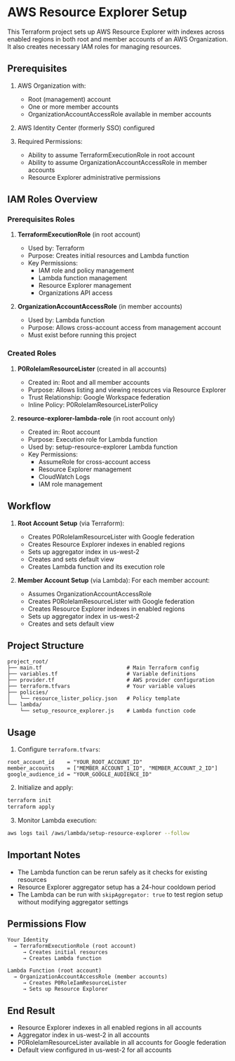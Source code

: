 # AWS Resource Explorer Setup

This Terraform project sets up AWS Resource Explorer with indexes across enabled regions in both root and member accounts of an AWS Organization. It also creates necessary IAM roles for managing resources.

## Prerequisites

1. AWS Organization with:
   - Root (management) account
   - One or more member accounts
   - OrganizationAccountAccessRole available in member accounts

2. AWS Identity Center (formerly SSO) configured

3. Required Permissions:
   - Ability to assume TerraformExecutionRole in root account
   - Ability to assume OrganizationAccountAccessRole in member accounts
   - Resource Explorer administrative permissions

## IAM Roles Overview

### Prerequisites Roles
1. **TerraformExecutionRole** (in root account)
   - Used by: Terraform
   - Purpose: Creates initial resources and Lambda function
   - Key Permissions:
     - IAM role and policy management
     - Lambda function management
     - Resource Explorer management
     - Organizations API access

2. **OrganizationAccountAccessRole** (in member accounts)
   - Used by: Lambda function
   - Purpose: Allows cross-account access from management account
   - Must exist before running this project

### Created Roles

1. **P0RoleIamResourceLister** (created in all accounts)
   - Created in: Root and all member accounts
   - Purpose: Allows listing and viewing resources via Resource Explorer
   - Trust Relationship: Google Workspace federation
   - Inline Policy: P0RoleIamResourceListerPolicy

2. **resource-explorer-lambda-role** (in root account only)
   - Created in: Root account
   - Purpose: Execution role for Lambda function
   - Used by: setup-resource-explorer Lambda function
   - Key Permissions:
     - AssumeRole for cross-account access
     - Resource Explorer management
     - CloudWatch Logs
     - IAM role management

## Workflow

1. **Root Account Setup** (via Terraform):
   - Creates P0RoleIamResourceLister with Google federation
   - Creates Resource Explorer indexes in enabled regions
   - Sets up aggregator index in us-west-2
   - Creates and sets default view
   - Creates Lambda function and its execution role

2. **Member Account Setup** (via Lambda):
   For each member account:
   - Assumes OrganizationAccountAccessRole
   - Creates P0RoleIamResourceLister with Google federation
   - Creates Resource Explorer indexes in enabled regions
   - Sets up aggregator index in us-west-2
   - Creates and sets default view

## Project Structure

```
project_root/
├── main.tf                           # Main Terraform config
├── variables.tf                      # Variable definitions
├── provider.tf                       # AWS provider configuration
├── terraform.tfvars                  # Your variable values
├── policies/
│   └── resource_lister_policy.json   # Policy template
└── lambda/
    └── setup_resource_explorer.js    # Lambda function code
```

## Usage

1. Configure `terraform.tfvars`:
```hcl
root_account_id    = "YOUR_ROOT_ACCOUNT_ID"
member_accounts    = ["MEMBER_ACCOUNT_1_ID", "MEMBER_ACCOUNT_2_ID"]
google_audience_id = "YOUR_GOOGLE_AUDIENCE_ID"
```

2. Initialize and apply:
```bash
terraform init
terraform apply
```

3. Monitor Lambda execution:
```bash
aws logs tail /aws/lambda/setup-resource-explorer --follow
```

## Important Notes

- The Lambda function can be rerun safely as it checks for existing resources
- Resource Explorer aggregator setup has a 24-hour cooldown period
- The Lambda can be run with `skipAggregator: true` to test region setup without modifying aggregator settings

## Permissions Flow

```
Your Identity 
  → TerraformExecutionRole (root account)
     → Creates initial resources
     → Creates Lambda function

Lambda Function (root account)
  → OrganizationAccountAccessRole (member accounts)
     → Creates P0RoleIamResourceLister
     → Sets up Resource Explorer
```

## End Result
- Resource Explorer indexes in all enabled regions in all accounts
- Aggregator index in us-west-2 in all accounts
- P0RoleIamResourceLister available in all accounts for Google federation
- Default view configured in us-west-2 for all accounts